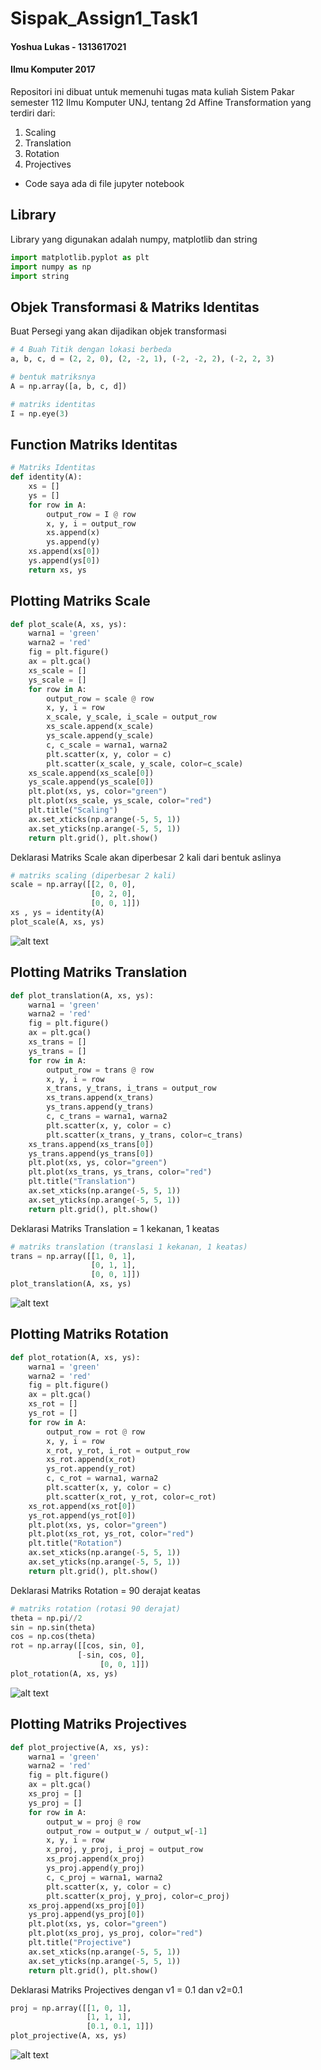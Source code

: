 # Sispak_Assign1_Task1
#### Yoshua Lukas - 1313617021 
#### Ilmu Komputer 2017
Repositori ini dibuat untuk memenuhi tugas mata kuliah Sistem Pakar semester 112 Ilmu Komputer UNJ, tentang 2d Affine Transformation yang terdiri dari:
1. Scaling
2. Translation
3. Rotation
4. Projectives
- Code saya ada di file jupyter notebook
## Library
Library yang digunakan adalah numpy, matplotlib dan string
```python
import matplotlib.pyplot as plt
import numpy as np
import string
```
## Objek Transformasi & Matriks Identitas
Buat Persegi yang akan dijadikan objek transformasi
```python
# 4 Buah Titik dengan lokasi berbeda
a, b, c, d = (2, 2, 0), (2, -2, 1), (-2, -2, 2), (-2, 2, 3)

# bentuk matriksnya
A = np.array([a, b, c, d])

# matriks identitas
I = np.eye(3)
```
## Function Matriks Identitas
```python
# Matriks Identitas
def identity(A):
    xs = []
    ys = []
    for row in A:
        output_row = I @ row
        x, y, i = output_row
        xs.append(x)
        ys.append(y)
    xs.append(xs[0])
    ys.append(ys[0])
    return xs, ys
```
## Plotting Matriks Scale
```python
def plot_scale(A, xs, ys):
    warna1 = 'green'
    warna2 = 'red'
    fig = plt.figure()
    ax = plt.gca()
    xs_scale = []
    ys_scale = []
    for row in A:
        output_row = scale @ row
        x, y, i = row
        x_scale, y_scale, i_scale = output_row
        xs_scale.append(x_scale)
        ys_scale.append(y_scale)
        c, c_scale = warna1, warna2
        plt.scatter(x, y, color = c)
        plt.scatter(x_scale, y_scale, color=c_scale)
    xs_scale.append(xs_scale[0])
    ys_scale.append(ys_scale[0])
    plt.plot(xs, ys, color="green")
    plt.plot(xs_scale, ys_scale, color="red")
    plt.title("Scaling")
    ax.set_xticks(np.arange(-5, 5, 1))
    ax.set_yticks(np.arange(-5, 5, 1))
    return plt.grid(), plt.show()
```
Deklarasi Matriks Scale akan diperbesar 2 kali dari bentuk aslinya

```python
# matriks scaling (diperbesar 2 kali)
scale = np.array([[2, 0, 0], 
                  [0, 2, 0], 
                  [0, 0, 1]])
xs , ys = identity(A)
plot_scale(A, xs, ys)
```
![alt text](https://github.com/yoshualukash/Sispak_Assign1_Task1/blob/master/img/scaling.jpg "Scaling")

## Plotting Matriks Translation
```python
def plot_translation(A, xs, ys):
    warna1 = 'green'
    warna2 = 'red'
    fig = plt.figure()
    ax = plt.gca()
    xs_trans = []
    ys_trans = []
    for row in A:
        output_row = trans @ row
        x, y, i = row
        x_trans, y_trans, i_trans = output_row
        xs_trans.append(x_trans)
        ys_trans.append(y_trans)
        c, c_trans = warna1, warna2
        plt.scatter(x, y, color = c)
        plt.scatter(x_trans, y_trans, color=c_trans)
    xs_trans.append(xs_trans[0])
    ys_trans.append(ys_trans[0])
    plt.plot(xs, ys, color="green")
    plt.plot(xs_trans, ys_trans, color="red")
    plt.title("Translation")
    ax.set_xticks(np.arange(-5, 5, 1))
    ax.set_yticks(np.arange(-5, 5, 1))
    return plt.grid(), plt.show()
```
Deklarasi Matriks Translation = 1 kekanan, 1 keatas
```python
# matriks translation (translasi 1 kekanan, 1 keatas)
trans = np.array([[1, 0, 1],
                  [0, 1, 1],
                  [0, 0, 1]])
plot_translation(A, xs, ys)
```
![alt text](https://github.com/yoshualukash/Sispak_Assign1_Task1/blob/master/img/translation.jpg "Translation")

## Plotting Matriks Rotation
```python
def plot_rotation(A, xs, ys):
    warna1 = 'green'
    warna2 = 'red'
    fig = plt.figure()
    ax = plt.gca()
    xs_rot = []
    ys_rot = []
    for row in A:
        output_row = rot @ row
        x, y, i = row
        x_rot, y_rot, i_rot = output_row
        xs_rot.append(x_rot)
        ys_rot.append(y_rot)
        c, c_rot = warna1, warna2
        plt.scatter(x, y, color = c)
        plt.scatter(x_rot, y_rot, color=c_rot)
    xs_rot.append(xs_rot[0])
    ys_rot.append(ys_rot[0])
    plt.plot(xs, ys, color="green")
    plt.plot(xs_rot, ys_rot, color="red")
    plt.title("Rotation")
    ax.set_xticks(np.arange(-5, 5, 1))
    ax.set_yticks(np.arange(-5, 5, 1))
    return plt.grid(), plt.show()
```
Deklarasi Matriks Rotation = 90 derajat keatas
```python
# matriks rotation (rotasi 90 derajat)
theta = np.pi//2
sin = np.sin(theta)
cos = np.cos(theta)
rot = np.array([[cos, sin, 0], 
               [-sin, cos, 0],
                    [0, 0, 1]])
plot_rotation(A, xs, ys)
```
![alt text](https://github.com/yoshualukash/Sispak_Assign1_Task1/blob/master/img/Rotation.jpg "Rotation")

## Plotting Matriks Projectives
```python
def plot_projective(A, xs, ys):
    warna1 = 'green'
    warna2 = 'red'
    fig = plt.figure()
    ax = plt.gca()
    xs_proj = []
    ys_proj = []
    for row in A:
        output_w = proj @ row
        output_row = output_w / output_w[-1]
        x, y, i = row
        x_proj, y_proj, i_proj = output_row
        xs_proj.append(x_proj)
        ys_proj.append(y_proj)
        c, c_proj = warna1, warna2
        plt.scatter(x, y, color = c)
        plt.scatter(x_proj, y_proj, color=c_proj)
    xs_proj.append(xs_proj[0])
    ys_proj.append(ys_proj[0])
    plt.plot(xs, ys, color="green")
    plt.plot(xs_proj, ys_proj, color="red")
    plt.title("Projective")
    ax.set_xticks(np.arange(-5, 5, 1))
    ax.set_yticks(np.arange(-5, 5, 1))
    return plt.grid(), plt.show()
```
Deklarasi Matriks Projectives dengan v1 = 0.1 dan v2=0.1
```python
proj = np.array([[1, 0, 1], 
                 [1, 1, 1], 
                 [0.1, 0.1, 1]])
plot_projective(A, xs, ys)
```
![alt text](https://github.com/yoshualukash/Sispak_Assign1_Task1/blob/master/img/Projective.jpg "Projectives")
